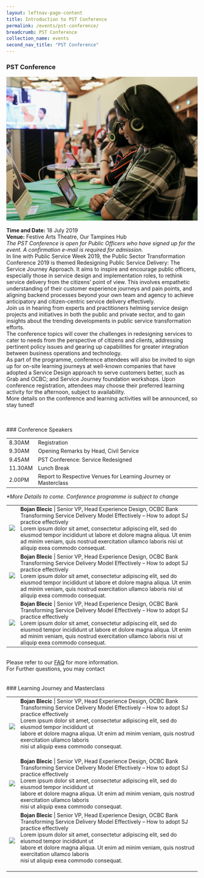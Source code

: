 ```yaml
---
layout: leftnav-page-content
title: Introduction to PST Conference
permalink: /events/pst-conference/
breadcrumb: PST Conference
collection_name: events
second_nav_title: "PST Conference"
---
```


### PST Conference 

![PST Conference](/images/1.jpg)

**Time and Date:** 18 July 2019
<br>**Venue:** Festive Arts Theatre, Our Tampines Hub
<br> *The PST Conference is open for Public Officers who have signed up for the event. A confirmation e-mail is required for admission.*
<br>
In line with Public Service Week 2019, the Public Sector Transformation Conference 2019 is themed Redesigning Public Service Delivery: The Service Journey Approach. It aims to inspire and encourage public officers, especially those in service design and implementation roles, to rethink service delivery from the citizens’ point of view. This involves empathetic understanding of their customer experience journeys and pain points, and aligning backend processes beyond your own team and agency to achieve anticipatory and citizen-centric service delivery effectively.
<br>
Join us in hearing from experts and practitioners helming service design projects and initiatives in both the public and private sector, and to gain insights about the trending developments in public service transformation efforts.
<br>
The conference topics will cover the challenges in redesigning services to cater to needs from the perspective of citizens and clients, addressing pertinent policy issues and gearing up capabilities for greater integration between business operations and technology.
<br>
As part of the programme, conference attendees will also be invited to sign up for on-site learning journeys at well-known companies that have adopted a Service Design approach to serve customers better, such as Grab and OCBC; and Service Journey foundation workshops. Upon conference registration, attendees may choose their preferred learning activity for the afternoon, subject to availability.
<br>
More details on the conference and learning activities will be announced, so stay tuned!
<!-- <a href="#"><img src="/images/sign-up-btn.png" style="width:280px" /> </a> -->

<br>
<br>
### Conference Speakers
<br>
<!-- Schedule --> 
<table class="table-v">
  <tr>
    <td>8.30AM</td>
    <td>Registration</td>
  </tr>
  <tr>
    <td>9.30AM</td>
    <td>Opening Remarks by Head, Civil Service</td>
  </tr>
  <tr>
    <td>9.45AM</td>
    <td>PST Conference: Service Redesigned</td>
  </tr>
  <tr>
    <td>11.30AM</td>
    <td>Lunch Break</td>
  </tr>
  <tr>
    <td>2.00PM</td>
    <td>Report to Respective Venues for Learning Journey or Masterclass</td>
  </tr>
</table>
<i>*More Details to come. Conference programme is subject to change </i>

<br>
<!-- Speakers --> 
<table>
  <tr>
    <td>
      <a href="/events/learning-journeys/event-details/event-a"> <img src="/images/learning-journey-1.png" /> </a>
    </td>
    <td>
      <b>Bojan Blecic</b> | Senior VP, Head Experience Design, OCBC Bank <br>
    Transforming Service Delivery Model Effectively – How to adopt SJ practice effectively <br>
    Lorem ipsum dolor sit amet, consectetur adipiscing elit, sed do eiusmod tempor incididunt ut 
    labore et dolore magna aliqua. Ut enim ad minim veniam, quis nostrud exercitation ullamco laboris 
    nisi ut aliquip exea commodo consequat.
    <br>
    </td>
  </tr>
  <tr>
    <td>
      <img src="/images/learning-journey-2.png" />
    </td>
    <td>
     <b>Bojan Blecic</b> | Senior VP, Head Experience Design, OCBC Bank <br>
    Transforming Service Delivery Model Effectively – How to adopt SJ practice effectively <br>
    Lorem ipsum dolor sit amet, consectetur adipiscing elit, sed do eiusmod tempor incididunt ut 
    labore et dolore magna aliqua. Ut enim ad minim veniam, quis nostrud exercitation ullamco laboris 
    nisi ut aliquip exea commodo consequat.
    <br>
    </td>
  </tr>
  <tr>
    <td>
      <img src="/images/learning-journey-3.png" />
    </td>
    <td>
      <b>Bojan Blecic</b> | Senior VP, Head Experience Design, OCBC Bank <br>
    Transforming Service Delivery Model Effectively – How to adopt SJ practice effectively <br>
    Lorem ipsum dolor sit amet, consectetur adipiscing elit, sed do eiusmod tempor incididunt ut 
    labore et dolore magna aliqua. Ut enim ad minim veniam, quis nostrud exercitation ullamco laboris 
    nisi ut aliquip exea commodo consequat.
    <br>
    </td>
  </tr>
</table>


<br> 
Please refer to our <a href="url">FAQ</a> for more information. <br>
For Further questions, you may contact <XXX@tech.gov.sg> <br>

<br>
<br>
### Learning Journey and Masterclass

<br>
<!-- Speakers --> 
<table>
  <tr>
    <td>
      <a href="/events/learning-journeys/event-details/event-a"> <img src="/images/learning-journey-1.png" /> </a>
    </td>
    <td>
      <b>Bojan Blecic</b> | Senior VP, Head Experience Design, OCBC Bank <br>
    Transforming Service Delivery Model Effectively – How to adopt SJ practice effectively <br>
    Lorem ipsum dolor sit amet, consectetur adipiscing elit, sed do eiusmod tempor incididunt ut <br>
    labore et dolore magna aliqua. Ut enim ad minim veniam, quis nostrud exercitation ullamco laboris <br>
    nisi ut aliquip exea commodo consequat. <br>
    <br>
    </td>
  </tr>
  <tr>
    <td>
      <img src="/images/learning-journey-2.png" />
    </td>
    <td>
     <b>Bojan Blecic</b> | Senior VP, Head Experience Design, OCBC Bank <br>
    Transforming Service Delivery Model Effectively – How to adopt SJ practice effectively <br>
    Lorem ipsum dolor sit amet, consectetur adipiscing elit, sed do eiusmod tempor incididunt ut <br>
    labore et dolore magna aliqua. Ut enim ad minim veniam, quis nostrud exercitation ullamco laboris <br>
    nisi ut aliquip exea commodo consequat.
    <br>
    </td>
  </tr>
  <tr>
    <td>
      <img src="/images/learning-journey-3.png" />
    </td>
    <td>
      <b>Bojan Blecic</b> | Senior VP, Head Experience Design, OCBC Bank <br>
    Transforming Service Delivery Model Effectively – How to adopt SJ practice effectively <br>
    Lorem ipsum dolor sit amet, consectetur adipiscing elit, sed do eiusmod tempor incididunt ut <br>
    labore et dolore magna aliqua. Ut enim ad minim veniam, quis nostrud exercitation ullamco laboris <br>
    nisi ut aliquip exea commodo consequat. <br>
    <br>
    </td>
  </tr>
</table>
